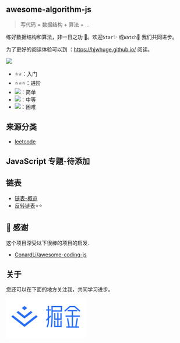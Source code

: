 ## awesome-algorithm-js

> 写代码 = 数据结构 + 算法 + ...

练好数据结构和算法，非一日之功 💪。欢迎`Star`✨ 或`Watch`👀 我们共同进步。

为了更好的阅读体验可以到 ：https://hjwhuge.github.io/ 阅读。

<a href="http://www.conardli.top/docs/" class="item" >
  <img src="./docs/public/logo.png" width="550px"  />
</a>

- ⭐⭐：入门
- ⭐⭐⭐：进阶
- <img src="https://img.shields.io/badge/EASY-green?style=flat-square"/>：简单
- <img src="https://img.shields.io/badge/MEDIUM-yellow?style=flat-square"/>：中等
- <img src="https://img.shields.io/badge/Hard-red?style=flat-square"/>：困难

## 来源分类

- [leetcode](/leetcode)

## JavaScript 专题-待添加

## 链表

- [链表-概览](/dataStructure/linkedlist/intro.md)
- [反转链表](/dataStructure/linkedlist/reverseList.md)⭐⭐

## 🌸 感谢

这个项目深受以下很棒的项目的启发.

- [ConardLi/awesome-coding-js](https://github.com/ConardLi/awesome-coding-js)

## 关于

您还可以在下面的地方关注我，共同学习进步。

<a href="https://juejin.cn/user/3949101498788302" >
  <img src="./docs/public/juejin.png"  width="220px" height="110px" /> 
</a>
